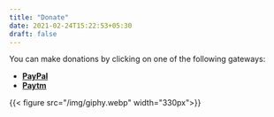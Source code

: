 ```yaml
---
title: "Donate"
date: 2021-02-24T15:22:53+05:30
draft: false
---
```


You can make donations by clicking on one of the following gateways:

* [**PayPal**](https://paypal.me/kishpish)
* [**Paytm**](https://paytm.me/9Nh8-8Q)

{{< figure src="/img/giphy.webp" width="330px">}}